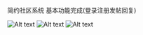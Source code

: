 简约社区系统
基本功能完成(登录注册发帖回复)

![Alt text](https://github.com/PakiP/bbs-demo/raw/master/img/index.png)
![Alt text](https://github.com/PakiP/bbs-demo/raw/master/img/login.png)
![Alt text](https://github.com/PakiP/bbs-demo/raw/master/img/topic.png)